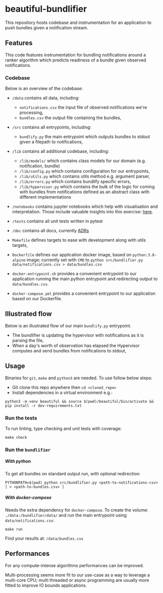 # beautiful-bundlifier

This repository hosts codebase and instrumentation for an application to push bundles given a notification stream.

## Features

This code features instrumentation for bundling notifications around a ranker algorithm which predicts readiness of a bundle given observed notifications.

### Codebase

Below is an overview of the codebase:

* `/data` contains all data, including:
	* `notifications.csv` the input file of observed notifications we're processing,
	* `bundles.csv` the output file containing the bundles,

* `/src` contains all entrypoints, including:
	* `bundlify.py` the main entrypoint which outputs bundles to stdout given a filepath to notifications,

* `/lib` contains all additional codebase, including:
	* `/lib/models/` which contains class models for our domain (e.g. notification, bundle)
	* `/lib/config.py` which contains configuration for our entrypoints,
	* `/lib/utils.py` which contains utils method e.g. argument parser,
	* `/lib/errors.py` which contains bundlify specific errors,
	* `/lib/hypervisor.py` which contains the bulk of the logic for coming with bundles from notifications defined as an abstract class with different implementations

* `/notebooks` contains jupyter notebooks which help with visualisation and interpretation. Those include valuable insights into this exercise: [here](https://github.com/czardien/beautiful-notifications-bundler/blob/master/notebooks/notifications.ipynb).

* `/tests` contains all unit tests written in pytest

* `/doc` contains all docs, currently [ADRs](https://github.com/npryce/adr-tools)

* `Makefile` defines targets to ease with development along with utils targets,
* `Dockerfile` defines our application docker image, based on `python:3.8-alpine` image; currently set with `CMD` to `python src/bundlifier.py data/notifications.csv > data/bundles.csv`
* `docker-entrypoint.sh` provides a convenient entrypoint to our application running the main python entrypoint and redirecting output to `data/bundles.csv`.
* `docker-compose.yml` provides a convenient entrypoint to our application based on our Dockerfile.

## Illustrated flow

Below is an illustrated flow of our main `bundlify.py` entrypoint.

* The bundlifier is updating the hypervisor with notifications as it is parsing the file,
* When a day's worth of observation has elapsed the Hypervisor computes and send bundles from notifications to stdout,

## Usage

Binaries for `git`, `make` and `python3` are needed. To use follow below steps:
* Git clone this repo anywhere then `cd <cloned_repo>`
* Install dependencies in a virtual environment e.g.:

```
python3 -m venv beautiful && source $(pwd)/beautiful/bin/activate && pip install -r dev-requirements.txt
```

### Run the tests

To run linting, type checking and unit tests with coverage:

```
make check
```

### Run the `bundlifier`

##### With python

To get all bundles on standard output run, with optional redirection:

```
PYTHONPATH=$(pwd) python src/bundlifier.py <path-to-notifications-csv> [ > <path-to-bundles.csv> ]
```

##### With docker-compose

Needs the extra dependency for `docker-compose`. To create the volume: `./data:/bundlifier/data/` and run the main entrypoint using `data/notifications.csv`:

```
make run
```

Find your results at: `/data/bundles.csv`

## Performances

For any compute-intense algorithms performances can be improved.

Multi-processing seems more fit to our use-case as a way to leverage a multi-core CPU; multi threaded or async programming are usually more fitted to improve IO bounds applications.
